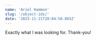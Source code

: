 ```yaml
---
name: 'Ariel Hammon'
slug: '/object-ids/'
date: '2023-11-21T20:04:50.865Z'
---
```


Exactly what I was looking for. Thank-you!
